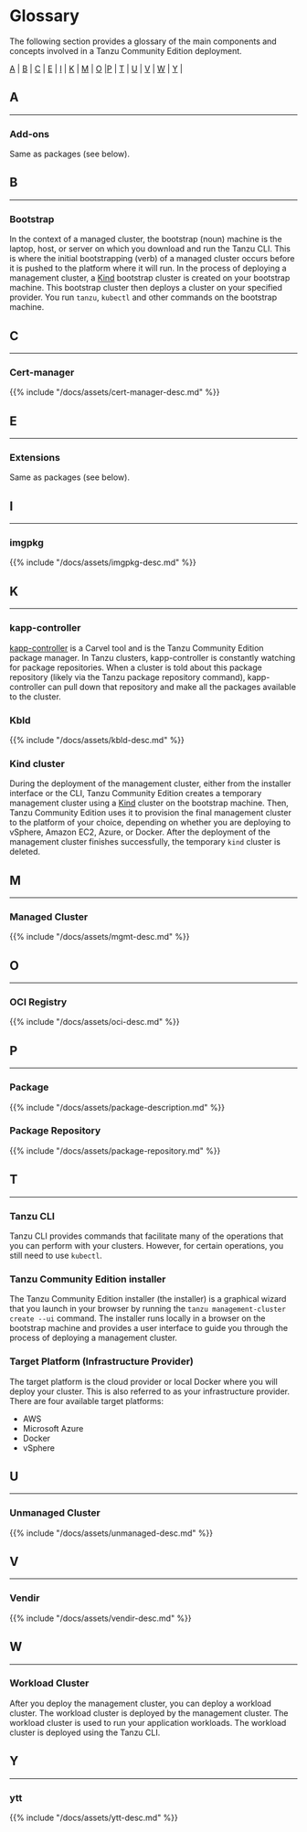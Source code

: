 # Glossary

The following section provides a glossary of the main components and concepts involved in a Tanzu Community
Edition deployment.

[A](#a) | [B](#b) | [C](#c) | [E](#e) | [I](#i) | [K](#k) | [M](#m) | [O](#o) |[P](#p) | [T](#t) | [U](#u) | [V](#v) | [W](#w) | [Y](#w) |

## A

---

### Add-ons

Same as packages (see below).

## B

---

### Bootstrap

In the context of a managed cluster, the bootstrap (noun) machine is the laptop, host, or server on which you download and run the Tanzu CLI. This is where the initial bootstrapping (verb) of a managed cluster occurs before it is pushed to the platform where it will run. In the process of deploying a management cluster, a [Kind](https://kind.sigs.k8s.io/) bootstrap cluster is created on your bootstrap machine. This bootstrap cluster then deploys a cluster on your specified provider. You run `tanzu`, `kubectl` and other commands on the bootstrap machine.

## C

---

### Cert-manager

{{% include "/docs/assets/cert-manager-desc.md" %}}

## E

---

### Extensions

Same as packages (see below).

## I

---

### imgpkg

{{% include "/docs/assets/imgpkg-desc.md" %}}

## K

---

### kapp-controller

[kapp-controller](https://carvel.dev/kapp-controller/) is a Carvel tool and is the Tanzu Community Edition package manager. In Tanzu clusters, kapp-controller is constantly watching for package repositories. When a cluster is told about this package repository (likely via the Tanzu package repository command), kapp-controller can pull down that repository and make all the packages available to the cluster.

### Kbld

{{% include "/docs/assets/kbld-desc.md" %}}

### Kind cluster

During the deployment of the management cluster, either from the installer interface or the CLI,
Tanzu Community Edition creates a temporary management cluster using a [Kind](https://kind.sigs.k8s.io/) cluster on the bootstrap machine. Then, Tanzu Community Edition uses it to provision the final management cluster to the platform of your choice, depending on whether you are deploying to vSphere, Amazon EC2, Azure, or Docker. After the deployment of the management cluster finishes successfully, the temporary `kind` cluster is deleted.

## M

---

### Managed Cluster

{{% include "/docs/assets/mgmt-desc.md" %}}

## O

---

### OCI Registry

{{% include "/docs/assets/oci-desc.md" %}}

## P

---

### Package

{{% include "/docs/assets/package-description.md" %}}

### Package Repository

{{% include "/docs/assets/package-repository.md" %}}

## T

---

### Tanzu CLI

Tanzu CLI provides commands that facilitate many of the operations that you can perform with your clusters.
However, for certain operations, you still need to use `kubectl`.

### Tanzu Community Edition installer

The Tanzu Community Edition installer (the installer) is a graphical wizard that you launch in your browser by running the ``tanzu management-cluster create --ui`` command. The installer runs locally in a browser on the bootstrap machine and provides a user interface to guide you through the process of deploying a management cluster.

### Target Platform (Infrastructure Provider)

The target platform is the cloud provider or local Docker where you will deploy your cluster. This is also
referred to as your infrastructure provider.
There are four available target platforms:

* AWS
* Microsoft Azure
* Docker
* vSphere

## U

---

### Unmanaged Cluster

{{% include "/docs/assets/unmanaged-desc.md" %}}

## V

---

### Vendir

{{% include "/docs/assets/vendir-desc.md" %}}

## W

---

### Workload Cluster

After you deploy the management cluster, you can deploy a workload cluster. The workload cluster is deployed by the management cluster. The workload cluster is used to run your application workloads. The workload cluster is deployed using the Tanzu CLI.

## Y

---

### ytt

{{% include "/docs/assets/ytt-desc.md" %}}

